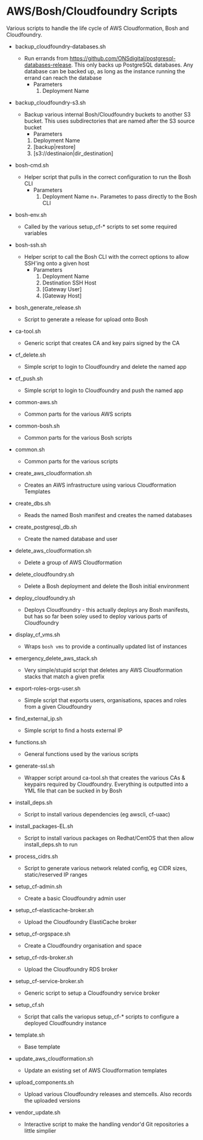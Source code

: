 # AWS/Bosh/Cloudfoundry Scripts

Various scripts to handle the life cycle of AWS Cloudformation, Bosh and Cloudfoundry.


- backup\_cloudfoundry-databases.sh
  - Run errands from https://github.com/ONSdigital/postgresql-databases-release.  This only backs up PostgreSQL databases.  Any database can be backed up, as long as the instance running the errand can reach the database
    - Parameters
      1. Deployment Name

- backup\_cloudfoundry-s3.sh
  - Backup various internal Bosh/Cloudfoundry buckets to another S3 bucket.  This uses subdirectories that are named after the S3 source bucket
    -  Parameters
      1. Deployment Name
      2. [backup|restore]
      3. [s3://destinaion|dir\_destination]

- bosh-cmd.sh
  - Helper script that pulls in the correct configuration to run the Bosh CLI
    - Parameters
      1. Deployment Name
      n+. Parametes to pass directly to the Bosh CLI

- bosh-env.sh
  - Called by the various setup\_cf-\* scripts to set some required variables

- bosh-ssh.sh
  - Helper script to call the Bosh CLI with the correct options to allow SSH'ing onto a given host
    - Parameters
      1. Deployment Name
      2. Destination SSH Host
      3. [Gateway User]
      4. [Gateway Host]

- bosh\_generate\_release.sh
  - Script to generate a release for upload onto Bosh
- ca-tool.sh
  - Generic script that creates CA and key pairs signed by the CA
- cf\_delete.sh
  - Simple script to login to Cloudfoundry and delete the named app
- cf\_push.sh
  - Simple script to login to Cloudfoundry and push the named app
- common-aws.sh
  - Common parts for the various AWS scripts
- common-bosh.sh
  - Common parts for the various Bosh scripts
- common.sh
  - Common parts for the various scripts
- create\_aws\_cloudformation.sh
  - Creates an AWS infrastructure using various Cloudformation Templates
- create\_dbs.sh
  - Reads the named Bosh manifest and creates the named databases
- create\_postgresql\_db.sh
  - Create the named database and user
- delete\_aws\_cloudformation.sh
  - Delete a group of AWS Cloudformation
- delete\_cloudfoundry.sh
  - Delete a Bosh deployment and delete the Bosh initial environment
- deploy\_cloudfoundry.sh
  - Deploys Cloudfoundry - this actually deploys any Bosh manifests, but has so far been soley used to deploy various parts of Cloudfoundry
- display\_cf\_vms.sh
  - Wraps `bosh vms` to provide a continually updated list of instances
- emergency\_delete\_aws\_stack.sh
  - Very simple/stupid script that deletes any AWS Cloudformation stacks that match a given prefix
- export-roles-orgs-user.sh
  - Simple script that exports users, organisations, spaces and roles from a given Cloudfoundry
- find\_external\_ip.sh
  - Simple script to find a hosts external IP
- functions.sh
  - General functions used by the various scripts
- generate-ssl.sh
  - Wrapper script around ca-tool.sh that creates the various CAs & keypairs required by Cloudfoundry.  Everything is outputted into a YML file that can be sucked in by Bosh
- install\_deps.sh
  - Script to install various dependencies (eg awscli, cf-uaac)
- install\_packages-EL.sh
  - Script to install various packages on Redhat/CentOS that then allow install\_deps.sh to run
- process\_cidrs.sh
  - Script to generate various network related config, eg CIDR sizes, static/reserved IP ranges
- setup\_cf-admin.sh
  - Create a basic Cloudfoundry admin user
- setup\_cf-elasticache-broker.sh
  - Upload the Cloudfoundry ElastiCache broker
- setup\_cf-orgspace.sh
  - Create a Cloudfoundry organisation and space
- setup\_cf-rds-broker.sh
  - Upload the Cloudfoundry RDS broker
- setup\_cf-service-broker.sh
  - Generic script to setup a Cloudfoundry service broker
- setup\_cf.sh
  - Script that calls the variopus setup\_cf-\* scripts to configure a deployed Cloudfoundry instance
- template.sh
  - Base template
- update\_aws\_cloudformation.sh
  - Update an existing set of AWS Cloudformation templates
- upload\_components.sh
  - Upload various Cloudfoundry releases and stemcells.  Also records the uploaded versions
- vendor\_update.sh
  - Interactive script to make the handling vendor'd Git repositories a little simplier
